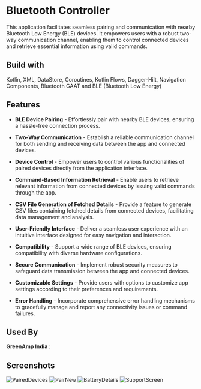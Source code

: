 
# Bluetooth Controller

This application facilitates seamless pairing and communication with nearby Bluetooth Low Energy (BLE) devices. It empowers users with a robust two-way communication channel, enabling them to control connected devices and retrieve essential information using valid commands.

## Build with

Kotlin,
XML,
DataStore,
Coroutines,
Kotlin Flows,
Dagger-Hilt,
Navigation Components,
Bluetooth GAAT
and BLE (Bluetooth Low Energy)
## Features

- **BLE Device Pairing** - Effortlessly pair with nearby BLE devices, ensuring a hassle-free connection process.

- **Two-Way Communication** - Establish a reliable communication channel for both sending and receiving data between the app and connected devices.

- **Device Control** - Empower users to control various functionalities of paired devices directly from the application interface.

- **Command-Based Information Retrieval** - Enable users to retrieve relevant information from connected devices by issuing valid commands through the app.

- **CSV File Generation of Fetched Details** - Provide a feature to generate CSV files containing fetched details from connected devices, facilitating data management and analysis.

- **User-Friendly Interface** - Deliver a seamless user experience with an intuitive interface designed for easy navigation and interaction.

- **Compatibility** - Support a wide range of BLE devices, ensuring compatibility with diverse hardware configurations.

- **Secure Communication** - Implement robust security measures to safeguard data transmission between the app and connected devices.

- **Customizable Settings** - Provide users with options to customize app settings according to their preferences and requirements.

- **Error Handling** - Incorporate comprehensive error handling mechanisms to gracefully manage and report any connectivity issues or command failures.


## Used By

**GreenAmp India** :




## Screenshots

![PairedDevices](https://github.com/FuturisticMobileApps/GreenAmpBluetoothController/assets/111674274/23b1ce8d-82e5-44b7-a36a-73af3d08fd40)
![PairNew](https://github.com/FuturisticMobileApps/GreenAmpBluetoothController/assets/111674274/844c67d3-d9ec-437b-abd2-1482d62aaae1)
![BatteryDetails](https://github.com/FuturisticMobileApps/GreenAmpBluetoothController/assets/111674274/d737ab22-3623-4412-8e25-786566458d53)
![SupportScreen](https://github.com/FuturisticMobileApps/GreenAmpBluetoothController/assets/111674274/77dee2c6-27eb-4c47-89bd-1cfdf0ea50a5)

